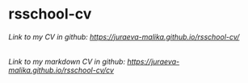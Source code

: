 # rsschool-cv
###### Link to my CV in github: https://juraeva-malika.github.io/rsschool-cv/
###### Link to my markdown CV in github: https://juraeva-malika.github.io/rsschool-cv/cv
